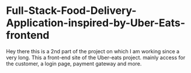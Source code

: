 # Full-Stack-Food-Delivery-Application-inspired-by-Uber-Eats-frontend
Hey there this is a 2nd part of the project on which I am working since a very long. This a front-end site of the Uber-eats project. mainly access for the customer, a login page, payment gateway and more.
